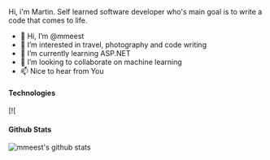 Hi, i'm Martin. Self learned software developer who's main goal is to write a code that comes to life.

- 👋 Hi, I’m @mmeest
- 👀 I’m interested in travel, photography and code writing
- 🌱 I’m currently learning ASP.NET
- 💞️ I’m looking to collaborate on machine learning
- 📫 Nice to hear from You

<!---
mmeest/mmeest is a ✨ special ✨ repository because its `README.md` (this file) appears on your GitHub profile.
You can click the Preview link to take a look at your changes.
--->

#### Technologies
[![

#### Github Stats
![mmeest's github stats](https://github-readme-stats.vercel.app/api?username=mmeest&count_private=false&theme=tokyonight&hide=contribs,prs)
